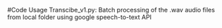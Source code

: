 #Code Usage
Transcibe_v1.py: Batch processing of the .wav audio files from local folder using google speech-to-text API
